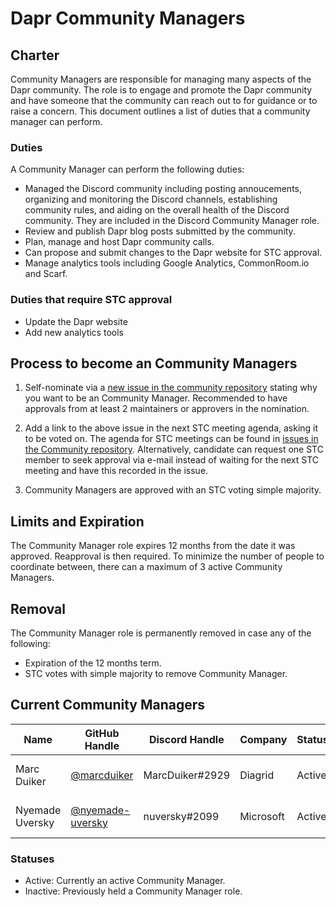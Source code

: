 # Dapr Community Managers

## Charter

Community Managers are responsible for managing many aspects of the Dapr community. The role is to engage and promote the Dapr community and have someone that the community can reach out to for guidance or to raise a concern. This document outlines a list of duties that a community manager can perform.

### Duties

A Community Manager can perform the following duties:

* Managed the Discord community including posting annoucements, organizing and monitoring the Discord channels, establishing community rules, and aiding on the overall health of the Discord community. They are included in the Discord Community Manager role.
* Review and publish Dapr blog posts submitted by the community.
* Plan, manage and host Dapr community calls.
* Can propose and submit changes to the Dapr website for STC approval.
* Manage analytics tools including Google Analytics, CommonRoom.io and Scarf.

### Duties that require STC approval

* Update the Dapr website
* Add new analytics tools

## Process to become an Community Managers

1. Self-nominate via a [new issue in the community repository](https://github.com/dapr/community/issues/new) stating why you want to be an Community Manager. Recommended to have approvals from at least 2 maintainers or approvers in the nomination.

2. Add a link to the above issue in the next STC meeting agenda, asking it to be voted on. The agenda for STC meetings can be found in [issues in the Community repository](https://github.com/dapr/community/issues). Alternatively, candidate can request one STC member to seek approval via e-mail instead of waiting for the next STC meeting and have this recorded in the issue. 

3. Community Managers are approved with an STC voting simple majority.

## Limits and Expiration

The Community Manager role expires 12 months from the date it was approved. Reapproval is then required. To minimize the number of people to coordinate between, there can a maximum of 3 active Community Managers. 

## Removal

The Community Manager role is permanently removed in case any of the following:
* Expiration of the 12 months term.
* STC votes with simple majority to remove Community Manager.

## Current Community Managers

| Name | GitHub Handle | Discord Handle | Company | Status | Timezone | Term Start | Term End |
| - | - | -  | - | - | - | - | -
| Marc Duiker | [@marcduiker](https://github.com/marcduiker) | MarcDuiker#2929 | Diagrid | Active | PST | Feb 15th, 2023 | Feb 15th, 2024
| Nyemade Uversky  | [@nyemade-uversky](https://github.com/nyemade-uversky) | nuversky#2099 | Microsoft | Active | PST | Feb 15th, 2023 | Feb 15th, 2024


### Statuses
   * Active: Currently an active Community Manager.
   * Inactive: Previously held a Community Manager role.